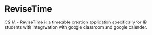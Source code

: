 # ReviseTime
CS IA - 
ReviseTime is a timetable creation application specifically for IB students with integrwation with google classroom and google calender.
